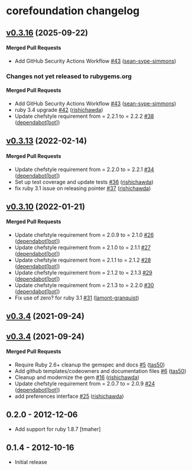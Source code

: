 # corefoundation changelog

<!-- latest_release 0.3.16 -->
## [v0.3.16](https://github.com/chef/corefoundation/tree/v0.3.16) (2025-09-22)

#### Merged Pull Requests
- Add GitHub Security Actions Workflow [#43](https://github.com/chef/corefoundation/pull/43) ([sean-sype-simmons](https://github.com/sean-sype-simmons))
<!-- latest_release -->

<!-- release_rollup since=0.3.13 -->
### Changes not yet released to rubygems.org

#### Merged Pull Requests
- Add GitHub Security Actions Workflow [#43](https://github.com/chef/corefoundation/pull/43) ([sean-sype-simmons](https://github.com/sean-sype-simmons)) <!-- 0.3.16 -->
- ruby 3.4 upgrade [#42](https://github.com/chef/corefoundation/pull/42) ([rishichawda](https://github.com/rishichawda)) <!-- 0.3.15 -->
- Update chefstyle requirement from = 2.2.1 to = 2.2.2 [#38](https://github.com/chef/corefoundation/pull/38) ([dependabot[bot]](https://github.com/dependabot[bot])) <!-- 0.3.14 -->
<!-- release_rollup -->

<!-- latest_stable_release -->
## [v0.3.13](https://github.com/chef/corefoundation/tree/v0.3.13) (2022-02-14)

#### Merged Pull Requests
- Update chefstyle requirement from = 2.2.0 to = 2.2.1 [#34](https://github.com/chef/corefoundation/pull/34) ([dependabot[bot]](https://github.com/dependabot[bot]))
- Set up test coverage and update tests [#36](https://github.com/chef/corefoundation/pull/36) ([rishichawda](https://github.com/rishichawda))
- fix ruby 3.1 issue on releasing pointer [#37](https://github.com/chef/corefoundation/pull/37) ([rishichawda](https://github.com/rishichawda))
<!-- latest_stable_release -->

## [v0.3.10](https://github.com/chef/corefoundation/tree/v0.3.10) (2022-01-21)

#### Merged Pull Requests
- Update chefstyle requirement from = 2.0.9 to = 2.1.0 [#26](https://github.com/chef/corefoundation/pull/26) ([dependabot[bot]](https://github.com/dependabot[bot]))
- Update chefstyle requirement from = 2.1.0 to = 2.1.1 [#27](https://github.com/chef/corefoundation/pull/27) ([dependabot[bot]](https://github.com/dependabot[bot]))
- Update chefstyle requirement from = 2.1.1 to = 2.1.2 [#28](https://github.com/chef/corefoundation/pull/28) ([dependabot[bot]](https://github.com/dependabot[bot]))
- Update chefstyle requirement from = 2.1.2 to = 2.1.3 [#29](https://github.com/chef/corefoundation/pull/29) ([dependabot[bot]](https://github.com/dependabot[bot]))
- Update chefstyle requirement from = 2.1.3 to = 2.2.0 [#30](https://github.com/chef/corefoundation/pull/30) ([dependabot[bot]](https://github.com/dependabot[bot]))
- Fix use of zero? for ruby 3.1 [#31](https://github.com/chef/corefoundation/pull/31) ([lamont-granquist](https://github.com/lamont-granquist))

## [v0.3.4](https://github.com/chef/corefoundation/tree/v0.3.4) (2021-09-24)

## [v0.3.4](https://github.com/chef/corefoundation/tree/v0.3.4) (2021-09-24)

#### Merged Pull Requests
- Require Ruby 2.6+ cleanup the gemspec and docs [#5](https://github.com/chef/corefoundation/pull/5) ([tas50](https://github.com/tas50))
- Add github templates/codeowners and documentation files [#6](https://github.com/chef/corefoundation/pull/6) ([tas50](https://github.com/tas50))
- Cleanup and modernize the gem [#16](https://github.com/chef/corefoundation/pull/16) ([rishichawda](https://github.com/rishichawda))
- Update chefstyle requirement from = 2.0.7 to = 2.0.9 [#24](https://github.com/chef/corefoundation/pull/24) ([dependabot[bot]](https://github.com/dependabot[bot]))
- add preferences interface [#25](https://github.com/chef/corefoundation/pull/25) ([rishichawda](https://github.com/rishichawda))

## 0.2.0 - 2012-12-06

- Add support for ruby 1.8.7 [tmaher]

## 0.1.4 - 2012-10-16

- Initial release